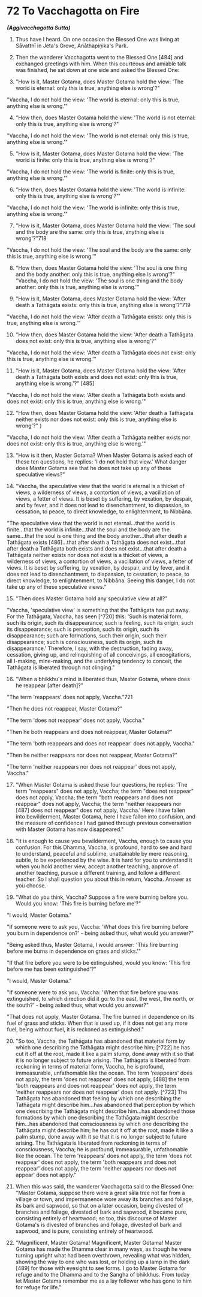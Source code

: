 # 72 To Vacchagotta on Fire
***(Aggivacchagotta Sutta)***

1. Thus have I heard. On one occasion the Blessed One was living at Sāvatthī in Jeta's Grove, Anāthapiṇ̣ika's Park.

2. Then the wanderer Vacchagotta went to the Blessed One [484] and exchanged greetings with him. When this courteous and amiable talk was finished, he sat down at one side and asked the Blessed One:

3. "How is it, Master Gotama, does Master Gotama hold the view: 'The world is eternal: only this is true, anything else is wrong'?"

"Vaccha, I do not hold the view: 'The world is eternal: only this is true, anything else is wrong.'"

4. "How then, does Master Gotama hold the view: 'The world is not eternal: only this is true, anything else is wrong'?"

"Vaccha, I do not hold the view: 'The world is not eternal: only this is true, anything else is wrong.'"

5. "How is it, Master Gotama, does Master Gotama hold the view: 'The world is finite: only this is true, anything else is wrong'?"

"Vaccha, I do not hold the view: 'The world is finite: only this is true, anything else is wrong.'"

6. "How then, does Master Gotama hold the view: 'The world is infinite: only this is true, anything else is wrong'?"'

"Vaccha, I do not hold the view: 'The world is infinite: only this is true, anything else is wrong.'"

7. "How is it, Master Gotama, does Master Gotama hold the view: 'The soul and the body are the same: only this is true, anything else is wrong'?"718

"Vaccha, I do not hold the view: 'The soul and the body are the same: only this is true, anything else is wrong.'"

8. "How then, does Master Gotama hold the view: 'The soul is one thing and the body another: only this is true, anything else is wrong'?"
"Vaccha, I do not hold the view: 'The soul is one thing and the body another: only this is true, anything else is wrong.'"

9. "How is it, Master Gotama, does Master Gotama hold the view: 'After death a Tathāgata exists: only this is true, anything else is wrong'?"719

"Vaccha, I do not hold the view: 'After death a Tathāgata exists: only this is true, anything else is wrong.'"

10. "How then, does Master Gotama hold the view: 'After death a Tathāgata does not exist: only this is true, anything else is wrong'?"

"Vaccha, I do not hold the view: 'After death a Tathāgata does not exist: only this is true, anything else is wrong.'"

11. "How is it, Master Gotama, does Master Gotama hold the view: 'After death a Tathāgata both exists and does not exist: only this is true, anything else is wrong.'?" [485]

"Vaccha, I do not hold the view: 'After death a Tathāgata both exists and does not exist: only this is true, anything else is wrong.'"

12. "How then, does Master Gotama hold the view: 'After death a Tathāgata neither exists nor does not exist: only this is true, anything else is wrong'?" $\rangle$

"Vaccha, I do not hold the view: 'After death a Tathāgata neither exists nor does not exist: only this is true, anything else is wrong.'"

13. "How is it then, Master Gotama? When Master Gotama is asked each of these ten questions, he replies: 'I do not hold that view.' What danger does Master Gotama see that he does not take up any of these speculative views?"

14. "Vaccha, the speculative view that the world is eternal is a thicket of views, a wilderness of views, a contortion of views, a vacillation of views, a fetter of views. It is beset by suffering, by vexation, by despair, and by fever, and it does not lead to disenchantment, to dispassion, to cessation, to peace, to direct knowledge, to enlightenment, to Nibbāna.

"The speculative view that the world is not eternal...that the world is finite...that the world is infinite...that the soul and the body are the same...that the soul is one thing and the body another...that after death a Tathāgata exists [486]...that after death a Tathāgata does not exist...that after death a Tathāgata both exists and does not exist...that after death a Tathāgata neither exists nor does not exist is a thicket of views, a wilderness of views, a contortion of views, a vacillation of views, a fetter of
views. It is beset by suffering, by vexation, by despair, and by fever, and it does not lead to disenchantment, to dispassion, to cessation, to peace, to direct knowledge, to enlightenment, to Nibbāna. Seeing this danger, I do not take up any of these speculative views."

15. "Then does Master Gotama hold any speculative view at all?"

"Vaccha, 'speculative view' is something that the Tathāgata has put away. For the Tathāgata, Vaccha, has seen [^720] this: 'Such is material form, such its origin, such its disappearance; such is feeling, such its origin, such its disappearance; such is perception, such its origin, such its disappearance; such are formations, such their origin, such their disappearance; such is consciousness, such its origin, such its disappearance.' Therefore, I say, with the destruction, fading away, cessation, giving up, and relinquishing of all conceivings, all excogitations, all I-making, mine-making, and the underlying tendency to conceit, the Tathāgata is liberated through not clinging."

16. "When a bhikkhu's mind is liberated thus, Master Gotama, where does he reappear [after death]?"

"The term 'reappears' does not apply, Vaccha."721

"Then he does not reappear, Master Gotama?"

"The term 'does not reappear' does not apply, Vaccha."

"Then he both reappears and does not reappear, Master Gotama?"

"The term 'both reappears and does not reappear' does not apply, Vaccha."

"Then he neither reappears nor does not reappear, Master Gotama?"

"The term 'neither reappears nor does not reappear' does not apply, Vaccha."

17. "When Master Gotama is asked these four questions, he replies: 'The term "reappears" does not apply, Vaccha; the term "does not reappear" does not apply, Vaccha; the term "both reappears and does not reappear" does not apply, Vaccha; the term "neither reappears nor [487] does not reappear" does not apply, Vaccha.' Here I have fallen into bewilderment, Master Gotama, here I have fallen into confusion, and the measure of confidence I had gained through previous conversation with Master Gotama has now disappeared."

18. "It is enough to cause you bewilderment, Vaccha, enough to cause you confusion. For this Dhamma, Vaccha, is profound, hard to see and hard to understand, peaceful and sublime, unattainable by mere reasoning, subtle, to be experienced by the wise. It is hard for you to understand it when you hold another view, accept another teaching, approve of another teaching, pursue a different training, and follow a different teacher. So I shall question you about this in return, Vaccha. Answer as you choose.

19. "What do you think, Vaccha? Suppose a fire were burning before you. Would you know: 'This fire is burning before me'?"

"I would, Master Gotama."

"If someone were to ask you, Vaccha: 'What does this fire burning before you burn in dependence on?' - being asked thus, what would you answer?"

"Being asked thus, Master Gotama, I would answer: 'This fire burning before me burns in dependence on grass and sticks.'"

"If that fire before you were to be extinguished, would you know: 'This fire before me has been extinguished'?"

"I would, Master Gotama."

"If someone were to ask you, Vaccha: 'When that fire before you was extinguished, to which direction did it go: to the east, the west, the north, or the south?' - being asked thus, what would you answer?"

"That does not apply, Master Gotama. The fire burned in dependence on its fuel of grass and sticks. When that is used up, if it does not get any more fuel, being without fuel, it is reckoned as extinguished."

20. "So too, Vaccha, the Tathāgata has abandoned that material form by which one describing the Tathāgata might describe him; [^722] he has cut it off at the root, made it like a palm stump, done away with it so that it is no longer subject to future arising. The Tathāgata is liberated from reckoning in terms of material form, Vaccha, he is profound, immeasurable, unfathomable like the ocean. The term 'reappears' does not apply, the term 'does not reappear' does not apply, [488] the term 'both reappears and does not reappear' does not apply, the term 'neither reappears nor does not reappear' does not apply. [^723] The Tathāgata has abandoned that feeling by which one describing the Tathāgata might describe him...has abandoned that perception by which
one describing the Tathāgata might describe him...has abandoned those formations by which one describing the Tathāgata might describe him...has abandoned that consciousness by which one describing the Tathāgata might describe him; he has cut it off at the root, made it like a palm stump, done away with it so that it is no longer subject to future arising. The Tathāgata is liberated from reckoning in terms of consciousness, Vaccha; he is profound, immeasurable, unfathomable like the ocean. The term 'reappears' does not apply, the term 'does not reappear' does not apply, the term 'both reappears and does not reappear' does not apply, the term 'neither appears nor does not appear' does not apply."

21. When this was said, the wanderer Vacchagotta said to the Blessed One: "Master Gotama, suppose there were a great sāla tree not far from a village or town, and impermanence wore away its branches and foliage, its bark and sapwood, so that on a later occasion, being divested of branches and foliage, divested of bark and sapwood, it became pure, consisting entirely of heartwood; so too, this discourse of Master Gotama's is divested of branches and foliage, divested of bark and sapwood, and is pure, consisting entirely of heartwood.

22. "Magnificent, Master Gotama! Magnificent, Master Gotama! Master Gotama has made the Dhamma clear in many ways, as though he were turning upright what had been overthrown, revealing what was hidden, showing the way to one who was lost, or holding up a lamp in the dark [489] for those with eyesight to see forms. I go to Master Gotama for refuge and to the Dhamma and to the Sangha of bhikkhus. From today let Master Gotama remember me as a lay follower who has gone to him for refuge for life."